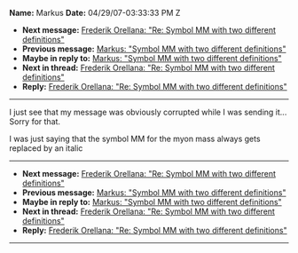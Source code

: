 **Name:** Markus
**Date:** 04/29/07-03:33:33 PM Z

  - **Next message:** [Frederik Orellana: "Re: Symbol MM with two
    different definitions"](0412.html)
  - **Previous message:** [Markus: "Symbol MM with two different
    definitions"](0410.html)
  - **Maybe in reply to:** [Markus: "Symbol MM with two different
    definitions"](0410.html)
  - **Next in thread:** [Frederik Orellana: "Re: Symbol MM with two
    different definitions"](0412.html)
  - **Reply:** [Frederik Orellana: "Re: Symbol MM with two different
    definitions"](0412.html)

-----

I just see that my message was obviously corrupted while I was sending
it...  
Sorry for that.  

I was just saying that the symbol MM for the myon mass always gets  
replaced by an italic  

-----

  - **Next message:** [Frederik Orellana: "Re: Symbol MM with two
    different definitions"](0412.html)
  - **Previous message:** [Markus: "Symbol MM with two different
    definitions"](0410.html)
  - **Maybe in reply to:** [Markus: "Symbol MM with two different
    definitions"](0410.html)
  - **Next in thread:** [Frederik Orellana: "Re: Symbol MM with two
    different definitions"](0412.html)
  - **Reply:** [Frederik Orellana: "Re: Symbol MM with two different
    definitions"](0412.html)

-----

